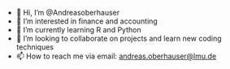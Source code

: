 - 👋 Hi, I’m @Andreasoberhauser
- 👀 I’m interested in finance and accounting
- 🌱 I’m currently learning R and Python
- 💞️ I’m looking to collaborate on projects and learn new coding techniques
- 📫 How to reach me via email: andreas.oberhauser@lmu.de

<!---
Andreasoberhauser/Andreasoberhauser is a ✨ special ✨ repository because its `README.md` (this file) appears on your GitHub profile.
You can click the Preview link to take a look at your changes.
--->
